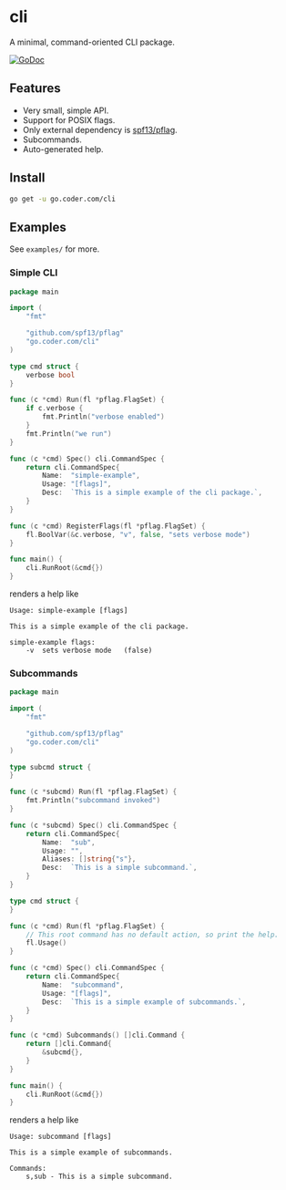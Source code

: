 # cli

A minimal, command-oriented CLI package.

[![GoDoc](https://godoc.org/github.com/golang/gddo?status.svg)](https://godoc.org/go.coder.com/cli)

## Features

- Very small, simple API.
- Support for POSIX flags.
- Only external dependency is [spf13/pflag](https://github.com/spf13/pflag).
- Subcommands.
- Auto-generated help.

## Install

```bash
go get -u go.coder.com/cli
```

## Examples

See `examples/` for more.

### Simple CLI
```go
package main

import (
    "fmt"

    "github.com/spf13/pflag"
    "go.coder.com/cli"
)

type cmd struct {
    verbose bool
}

func (c *cmd) Run(fl *pflag.FlagSet) {
    if c.verbose {
        fmt.Println("verbose enabled")
    }
    fmt.Println("we run")
}

func (c *cmd) Spec() cli.CommandSpec {
    return cli.CommandSpec{
        Name:  "simple-example",
        Usage: "[flags]",
        Desc:  `This is a simple example of the cli package.`,
    }
}

func (c *cmd) RegisterFlags(fl *pflag.FlagSet) {
    fl.BoolVar(&c.verbose, "v", false, "sets verbose mode")
}

func main() {
    cli.RunRoot(&cmd{})
}

```
renders a help like

```
Usage: simple-example [flags]

This is a simple example of the cli package.

simple-example flags:
	-v	sets verbose mode	(false)
```

### Subcommands

```go
package main

import (
    "fmt"

    "github.com/spf13/pflag"
    "go.coder.com/cli"
)

type subcmd struct {
}

func (c *subcmd) Run(fl *pflag.FlagSet) {
    fmt.Println("subcommand invoked")
}

func (c *subcmd) Spec() cli.CommandSpec {
    return cli.CommandSpec{
        Name:  "sub",
        Usage: "",
        Aliases: []string{"s"},
        Desc:  `This is a simple subcommand.`,
    }
}

type cmd struct {
}

func (c *cmd) Run(fl *pflag.FlagSet) {
    // This root command has no default action, so print the help.
    fl.Usage()
}

func (c *cmd) Spec() cli.CommandSpec {
    return cli.CommandSpec{
        Name:  "subcommand",
        Usage: "[flags]",
        Desc:  `This is a simple example of subcommands.`,
    }
}

func (c *cmd) Subcommands() []cli.Command {
    return []cli.Command{
        &subcmd{},
    }
}

func main() {
    cli.RunRoot(&cmd{})
}
```

renders a help like

```
Usage: subcommand [flags]

This is a simple example of subcommands.

Commands:
	s,sub -	This is a simple subcommand.
```
